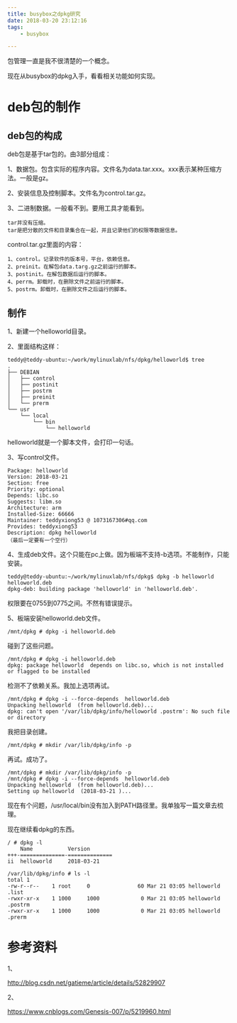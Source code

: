 ```yaml
---
title: busybox之dpkg研究
date: 2018-03-20 23:12:16
tags:
	- busybox

---
```




包管理一直是我不很清楚的一个概念。

现在从busybox的dpkg入手，看看相关功能如何实现。

# deb包的制作

## deb包的构成

deb包是基于tar包的。由3部分组成：

1、数据包。包含实际的程序内容。文件名为data.tar.xxx。xxx表示某种压缩方法。一般是gz。

2、安装信息及控制脚本。文件名为control.tar.gz。

3、二进制数据。一般看不到。要用工具才能看到。

```
tar并没有压缩。
tar是把分散的文件和目录集合在一起，并且记录他们的权限等数据信息。
```

control.tar.gz里面的内容：

```
1、control。记录软件的版本号，平台，依赖信息。
2、preinit。在解包data.targ.gz之前运行的脚本。
3、postinit。在解包数据后运行的脚本。
4、perrm。卸载时，在删除文件之前运行的脚本。
5、postrm。卸载时，在删除文件之后运行的脚本。
```

## 制作

1、新建一个helloworld目录。

2、里面结构这样：

```
teddy@teddy-ubuntu:~/work/mylinuxlab/nfs/dpkg/helloworld$ tree
.
├── DEBIAN
│   ├── control
│   ├── postinit
│   ├── postrm
│   ├── preinit
│   └── prerm
└── usr
    └── local
        └── bin
            └── helloworld
```

helloworld就是一个脚本文件，会打印一句话。



3、写control文件。

```
Package: helloworld 
Version: 2018-03-21 
Section: free 
Priority: optional 
Depends: libc.so 
Suggests: libm.so 
Architecture: arm 
Installed-Size: 66666 
Maintainer: teddyxiong53 @ 1073167306#qq.com
Provides: teddyxiong53 
Description: dpkg helloworld
（最后一定要有一个空行）
```

4、生成deb文件。这个只能在pc上做。因为板端不支持-b选项。不能制作，只能安装。

```
teddy@teddy-ubuntu:~/work/mylinuxlab/nfs/dpkg$ dpkg -b helloworld helloworld.deb
dpkg-deb: building package 'helloworld' in 'helloworld.deb'.
```

权限要在0755到0775之间。不然有错误提示。

5、板端安装helloworld.deb文件。

```
/mnt/dpkg # dpkg -i helloworld.deb 
```

碰到了这些问题。

```
/mnt/dpkg # dpkg -i helloworld.deb 
dpkg: package helloworld  depends on libc.so, which is not installed or flagged to be installed
```

检测不了依赖关系。我加上选项再试。

```
/mnt/dpkg # dpkg -i --force-depends  helloworld.deb
Unpacking helloworld  (from helloworld.deb)...
dpkg: can't open '/var/lib/dpkg/info/helloworld .postrm': No such file or directory
```

我把目录创建。

```
/mnt/dpkg # mkdir /var/lib/dpkg/info -p
```

再试。成功了。

```
/mnt/dpkg # mkdir /var/lib/dpkg/info -p
/mnt/dpkg # dpkg -i --force-depends  helloworld.deb
Unpacking helloworld  (from helloworld.deb)...
Setting up helloworld  (2018-03-21 )...
```

现在有个问题，/usr/local/bin没有加入到PATH路径里。我单独写一篇文章去梳理。

现在继续看dpkg的东西。

```
/ # dpkg -l
    Name           Version
+++-==============-==============
ii  helloworld     2018-03-21 
```

```
/var/lib/dpkg/info # ls -l
total 1
-rw-r--r--    1 root     0               60 Mar 21 03:05 helloworld .list
-rwxr-xr-x    1 1000     1000             0 Mar 21 03:05 helloworld .postrm
-rwxr-xr-x    1 1000     1000             0 Mar 21 03:05 helloworld .prerm
```







# 参考资料

1、

http://blog.csdn.net/gatieme/article/details/52829907

2、

https://www.cnblogs.com/Genesis-007/p/5219960.html